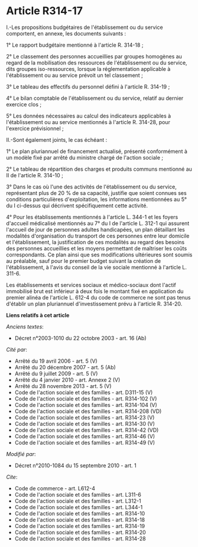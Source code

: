 # Article R314-17

I.-Les propositions budgétaires de l'établissement ou du service comportent, en annexe, les documents suivants : 

1° Le rapport budgétaire mentionné à l'article R. 314-18 ; 

2° Le classement des personnes accueillies par groupes homogènes au regard de la mobilisation des ressources de
l'établissement ou du service, dits groupes iso-ressources, lorsque la réglementation applicable à l'établissement ou au
service prévoit un tel classement ; 

3° Le tableau des effectifs du personnel défini à l'article R. 314-19 ; 

4° Le bilan comptable de l'établissement ou du service, relatif au dernier exercice clos ; 

5° Les données nécessaires au calcul des indicateurs applicables à l'établissement ou au service mentionnés à l'article R.
314-28, pour l'exercice prévisionnel ; 

II.-Sont également joints, le cas échéant : 

1° Le plan pluriannuel de financement actualisé, présenté conformément à un modèle fixé par arrêté du ministre chargé de
l'action sociale ; 

2° Le tableau de répartition des charges et produits communs mentionné au II de l'article R. 314-10 ; 

3° Dans le cas où l'une des activités de l'établissement ou du service, représentant plus de 20 % de sa capacité, justifie
que soient connues ses conditions particulières d'exploitation, les informations mentionnées au 5° du I ci-dessus qui
décrivent spécifiquement cette activité. 

4° Pour les établissements mentionnés à l'article L. 344-1 et les foyers d'accueil médicalisé mentionnés au 7° du I de
l'article L. 312-1 qui assurent l'accueil de jour de personnes adultes handicapées, un plan détaillant les modalités
d'organisation du transport de ces personnes entre leur domicile et l'établissement, la justification de ces modalités au
regard des besoins des personnes accueillies et les moyens permettant de maîtriser les coûts correspondants. Ce plan ainsi
que ses modifications ultérieures sont soumis au préalable, sauf pour le premier budget suivant la création de
l'établissement, à l'avis du conseil de la vie sociale mentionné à l'article L. 311-6. 

Les établissements et services sociaux et médico-sociaux dont l'actif immobilisé brut est inférieur à deux fois le montant
fixé en application du premier alinéa de l'article L. 612-4 du code de commerce ne sont pas tenus d'établir un plan
pluriannuel d'investissement prévu à l'article R. 314-20.

**Liens relatifs à cet article**

_Anciens textes_:

  - Décret n°2003-1010 du 22 octobre 2003 - art. 16 (Ab)

_Cité par_:

  - Arrêté du 19 avril 2006 - art. 5 (V)
  - Arrêté du 20 décembre 2007 - art. 5 (Ab)
  - Arrêté du 9 juillet 2009 - art. 5 (V)
  - Arrêté du 4 janvier 2010 - art. Annexe 2 (V)
  - Arrêté du 28 novembre 2013 - art. 5 (V)
  - Code de l'action sociale et des familles - art. D311-15 (V)
  - Code de l'action sociale et des familles - art. R314-102 (V)
  - Code de l'action sociale et des familles - art. R314-104 (V)
  - Code de l'action sociale et des familles - art. R314-208 (VD)
  - Code de l'action sociale et des familles - art. R314-23 (V)
  - Code de l'action sociale et des familles - art. R314-30 (V)
  - Code de l'action sociale et des familles - art. R314-42 (VD)
  - Code de l'action sociale et des familles - art. R314-46 (V)
  - Code de l'action sociale et des familles - art. R314-49 (V)

_Modifié par_:

  - Décret n°2010-1084 du 15 septembre 2010 - art. 1

_Cite_:

  - Code de commerce - art. L612-4
  - Code de l'action sociale et des familles - art. L311-6
  - Code de l'action sociale et des familles - art. L312-1
  - Code de l'action sociale et des familles - art. L344-1
  - Code de l'action sociale et des familles - art. R314-10
  - Code de l'action sociale et des familles - art. R314-18
  - Code de l'action sociale et des familles - art. R314-19
  - Code de l'action sociale et des familles - art. R314-20
  - Code de l'action sociale et des familles - art. R314-28
